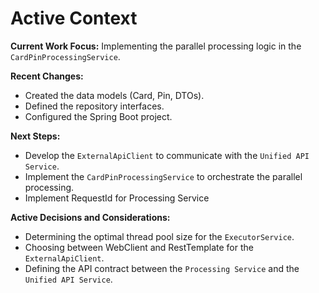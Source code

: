 # Active Context

**Current Work Focus:** Implementing the parallel processing logic in the `CardPinProcessingService`.

**Recent Changes:**

*   Created the data models (Card, Pin, DTOs).
*   Defined the repository interfaces.
*   Configured the Spring Boot project.

**Next Steps:**

*   Develop the `ExternalApiClient` to communicate with the `Unified API Service`.
*   Implement the `CardPinProcessingService` to orchestrate the parallel processing.
*   Implement RequestId for Processing Service

**Active Decisions and Considerations:**

*   Determining the optimal thread pool size for the `ExecutorService`.
*   Choosing between WebClient and RestTemplate for the `ExternalApiClient`.
*   Defining the API contract between the `Processing Service` and the `Unified API Service`.